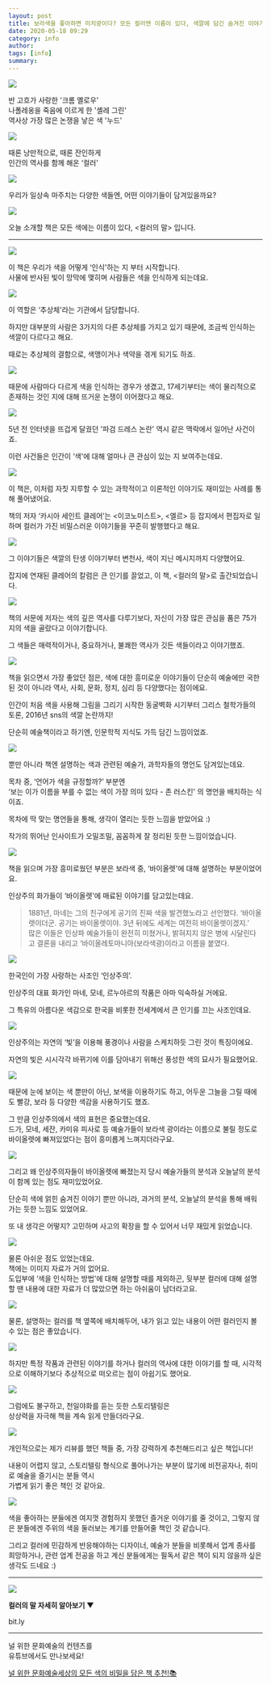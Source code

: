 ```yaml
---
layout: post
title: 보라색을 좋아하면 미치광이다? 모든 컬러엔 이름이 있다, 색깔에 담긴 숨겨진 이야기들 | 예술 책 추천
date: 2020-05-18 09:29
category: info
author: 
tags: [info]
summary: 
---
```



  
![](https://img1.daumcdn.net/thumb/R720x0/?fname=https%3A%2F%2Ft1.daumcdn.net%2Fliveboard%2Fcultureart4u%2F82047e70e4c3468683e31651df154cdb.png)

반 고흐가 사랑한 '크롬 옐로우'  
나폴레옹을 죽음에 이르게 한 '셸레 그린'  
역사상 가장 많은 논쟁을 낳은 색 '누드'  

![](https://img1.daumcdn.net/thumb/R720x0/?fname=https%3A%2F%2Ft1.daumcdn.net%2Fliveboard%2Fcultureart4u%2F917174a8ed6340169cace1db6f39cc9b.png)

때론 낭만적으로, 때론 잔인하게  
인간의 역사를 함께 해온 ‘컬러’  

![](https://img1.daumcdn.net/thumb/R720x0/?fname=https%3A%2F%2Ft1.daumcdn.net%2Fliveboard%2Fcultureart4u%2F129a0a15f1904eeba0ee79a522a53840.png)

우리가 일상속 마주치는 다양한 색들엔, 어떤 이야기들이 담겨있을까요?  

![](https://img1.daumcdn.net/thumb/R720x0/?fname=https%3A%2F%2Ft1.daumcdn.net%2Fliveboard%2Fcultureart4u%2F3bab35c4bef541db8011df96732d178c.png)

오늘 소개할 책은 모든 색에는 이름이 있다, <컬러의 말> 입니다.  

----------

![](https://img1.daumcdn.net/thumb/R720x0/?fname=https%3A%2F%2Ft1.daumcdn.net%2Fliveboard%2Fcultureart4u%2F39eaa2251b714fcfa1466ee8c53020ac.png)

이 책은 우리가 색을 어떻게 ‘인식'하는 지 부터 시작합니다.  
사물에 반사된 빛이 망막에 맺히며 사람들은 색을 인식하게 되는데요.  

![](https://img1.daumcdn.net/thumb/R720x0/?fname=https%3A%2F%2Ft1.daumcdn.net%2Fliveboard%2Fcultureart4u%2F3927a42cfae0483a9dcd21fdc8e98aad.png)

이 역할은 ‘추상체'라는 기관에서 담당합니다.  
  
하지만 대부분의 사람은 3가지의 다른 추상체를 가지고 있기 때문에, 조금씩 인식하는 색깔이 다르다고 해요.  
  
때로는 추상체의 결함으로, 색맹이거나 색약을 겪게 되기도 하죠.  

![](https://img1.daumcdn.net/thumb/R720x0/?fname=https%3A%2F%2Ft1.daumcdn.net%2Fliveboard%2Fcultureart4u%2F59671719809c4eab8b855f8e6cc0efee.png)

때문에 사람마다 다르게 색을 인식하는 경우가 생겼고, 17세기부터는 색이 물리적으로 존재하는 것인 지에 대해 뜨거운 논쟁이 이어졌다고 해요.  

![](https://img1.daumcdn.net/thumb/R720x0/?fname=https%3A%2F%2Ft1.daumcdn.net%2Fliveboard%2Fcultureart4u%2F86f204a006e0480297329d69c27a0e56.png)

5년 전 인터넷을 뜨겁게 달궜던 '파검 드레스 논란' 역시 같은 맥락에서 일어난 사건이죠.  
  
이런 사건들은 인간이 ‘색'에 대해 얼마나 큰 관심이 있는 지 보여주는데요.  

![](https://img1.daumcdn.net/thumb/R720x0/?fname=https%3A%2F%2Ft1.daumcdn.net%2Fliveboard%2Fcultureart4u%2F00fccb684f824470b237d2c6d5174551.png)

이 책은, 이처럼 자칫 지루할 수 있는 과학적이고 이론적인 이야기도 재미있는 사례를 통해 풀어냈어요.  
  
책의 저자 ‘카시아 세인트 클레어’는 <이코노미스트>, <엘르> 등 잡지에서 편집자로 일하며 컬러가 가진 비밀스러운 이야기들을 꾸준히 발행했다고 해요.  

![](https://img1.daumcdn.net/thumb/R720x0/?fname=https%3A%2F%2Ft1.daumcdn.net%2Fliveboard%2Fcultureart4u%2F799f76c875ee42908af250abd9a18c32.png)

그 이야기들은 색깔의 탄생 이야기부터 변천사, 색이 지닌 메시지까지 다양했어요.  
  
잡지에 연재된 클레어의 칼럼은 큰 인기를 끌었고, 이 책, <컬러의 말>로 출간되었습니다.  

![](https://img1.daumcdn.net/thumb/R720x0/?fname=https%3A%2F%2Ft1.daumcdn.net%2Fliveboard%2Fcultureart4u%2F12ee2817605e417b9567b59c6deceda6.png)

책의 서문에 저자는 색의 깊은 역사를 다루기보다, 자신이 가장 많은 관심을 품은 75가지의 색을 골랐다고 이야기합니다.  
  
그 색들은 매력적이거나, 중요하거나, 불쾌한 역사가 깃든 색들이라고 이야기했죠.  

![](https://img1.daumcdn.net/thumb/R720x0/?fname=https%3A%2F%2Ft1.daumcdn.net%2Fliveboard%2Fcultureart4u%2F4f5c4ec978f3489eba1d4f2ed36cf033.png)

책을 읽으면서 가장 좋았던 점은, 색에 대한 흥미로운 이야기들이 단순히 예술에만 국한된 것이 아니라 역사, 사회, 문화, 정치, 심리 등 다양했다는 점이에요.  
  
인간이 처음 색을 사용해 그림을 그리기 시작한 동굴벽화 시기부터 그리스 철학가들의 토론, 2016년 sns의 색깔 논란까지!  
  
단순히 예술책이라고 하기엔, 인문학적 지식도 가득 담긴 느낌이었죠.  

![](https://img1.daumcdn.net/thumb/R720x0/?fname=https%3A%2F%2Ft1.daumcdn.net%2Fliveboard%2Fcultureart4u%2F1b34d3e7550845d6b2f4954f8bbe7393.png)

뿐만 아니라 책엔 설명하는 색과 관련된 예술가, 과학자들의 명언도 담겨있는데요.  
  
목차 중, ‘언어가 색을 규정할까?’ 부분엔  
‘보는 이가 이름을 부를 수 없는 색이 가장 의미 있다 - 존 러스킨' 의 명언을 배치하는 식이죠.  
  
목차에 딱 맞는 명언들을 통해, 생각이 열리는 듯한 느낌을 받았어요 :)  
  
작가의 뛰어난 인사이트가 오밀조밀, 꼼꼼하게 잘 정리된 듯한 느낌이었습니다.  

![](https://img1.daumcdn.net/thumb/R720x0/?fname=https%3A%2F%2Ft1.daumcdn.net%2Fliveboard%2Fcultureart4u%2F21e0cf1b900d46a6a080749b5aeae8e1.png)

책을 읽으며 가장 흥미로웠던 부분은 보라색 중, ‘바이올렛'에 대해 설명하는 부분이었어요.  
  
인상주의 화가들이 ‘바이올렛'에 매료된 이야기를 담고있는데요.  

> 1881년, 마네는 그의 친구에게 공기의 진짜 색을 발견했노라고 선언했다. ‘바이올렛이더군. 공기는 바이올렛이야. 3년 뒤에도 세계는 여전히 바이올렛이겠지.’  
> 많은 이들은 인상파 예술가들이 완전히 미쳤거나, 밝혀지지 않은 병에 시달린다고 결론을 내리고 ‘바이올레토마니아(보라색광)이라고 이름을 붙였다.  

![](https://img1.daumcdn.net/thumb/R720x0/?fname=https%3A%2F%2Ft1.daumcdn.net%2Fliveboard%2Fcultureart4u%2F0830a18421644b448a8289ea629a860c.png)

한국인이 가장 사랑하는 사조인 ‘인상주의’.  
  
인상주의 대표 화가인 마네, 모네, 르누아르의 작품은 아마 익숙하실 거에요.  
  
그 특유의 아름다운 색감으로 한국을 비롯한 전세계에서 큰 인기를 끄는 사조인데요.  

![](https://img1.daumcdn.net/thumb/R720x0/?fname=https%3A%2F%2Ft1.daumcdn.net%2Fliveboard%2Fcultureart4u%2F32d213c74d6c4359859193047efd9703.png)

인상주의는 자연의 ‘빛’을 이용해 풍경이나 사람을 스케치하듯 그린 것이 특징이에요.  
  
자연의 빛은 시시각각 바뀌기에 이를 담아내기 위해선 풍성한 색의 묘사가 필요했어요.  

![](https://img1.daumcdn.net/thumb/R720x0/?fname=https%3A%2F%2Ft1.daumcdn.net%2Fliveboard%2Fcultureart4u%2F21101ca743bb40feb58fe72046965573.png)

때문에 눈에 보이는 색 뿐만이 아닌, 보색을 이용하기도 하고, 어두운 그늘을 그릴 때에도 빨강, 보라 등 다양한 색감을 사용하기도 했죠.  
  
그 만큼 인상주의에서 색의 표현은 중요했는데요.  
드가, 모네, 세잔, 카미유 피사로 등 예술가들이 보라색 광이라는 이름으로 불릴 정도로 바이올렛에 빠져있었다는 점이 흥미롭게 느껴지더라구요.  

![](https://img1.daumcdn.net/thumb/R720x0/?fname=https%3A%2F%2Ft1.daumcdn.net%2Fliveboard%2Fcultureart4u%2F799f76c875ee42908af250abd9a18c32.png)

그리고 왜 인상주의자들이 바이올렛에 빠졌는지 당시 예술가들의 분석과 오늘날의 분석이 함께 있는 점도 재미있었어요.  
  
단순히 색에 얽힌 숨겨진 이야기 뿐만 아니라, 과거의 분석, 오늘날의 분석을 통해 배워가는 듯한 느낌도 있었어요.  
  
또 내 생각은 어떻지? 고민하며 사고의 확장을 할 수 있어서 너무 재밌게 읽었습니다.  

![](https://img1.daumcdn.net/thumb/R720x0/?fname=https%3A%2F%2Ft1.daumcdn.net%2Fliveboard%2Fcultureart4u%2Fab8bdee3b0c34411ba6c07e7d1f9d164.png)

물론 아쉬운 점도 있었는데요.  
책에는 이미지 자료가 거의 없어요.  
도입부에 ‘색을 인식하는 방법'에 대해 설명할 때를 제외하곤, 뒷부분 컬러에 대해 설명할 땐 내용에 대한 자료가 더 많았으면 하는 아쉬움이 남더라고요.  

![](https://img1.daumcdn.net/thumb/R720x0/?fname=https%3A%2F%2Ft1.daumcdn.net%2Fliveboard%2Fcultureart4u%2F28a3727b18dd44febefe414321c408da.png)

물론, 설명하는 컬러를 책 옆쪽에 배치해두어, 내가 읽고 있는 내용이 어떤 컬러인지 볼 수 있는 점은 좋았습니다.  

![](https://img1.daumcdn.net/thumb/R720x0/?fname=https%3A%2F%2Ft1.daumcdn.net%2Fliveboard%2Fcultureart4u%2F64c20b168ed04a65a710ed7c9b245aac.png)

하지만 특정 작품과 관련된 이야기를 하거나 컬러의 역사에 대한 이야기를 할 때, 시각적으로 이해하기보다 추상적으로 떠오르는 점이 아쉽기도 했어요.  

![](https://img1.daumcdn.net/thumb/R720x0/?fname=https%3A%2F%2Ft1.daumcdn.net%2Fliveboard%2Fcultureart4u%2F99861710db1144bdafe0eab62adcff42.png)

그럼에도 불구하고, 천일야화를 듣는 듯한 스토리텔링은  
상상력을 자극해 책을 계속 읽게 만들더라구요.  

![](https://img1.daumcdn.net/thumb/R720x0/?fname=https%3A%2F%2Ft1.daumcdn.net%2Fliveboard%2Fcultureart4u%2F64509500a54845fbb35fc850abbf6243.png)

개인적으로는 제가 리뷰를 했던 책들 중, 가장 강력하게 추천해드리고 싶은 책입니다!  
  
내용이 어렵지 않고, 스토리텔링 형식으로 풀어나가는 부분이 많기에 비전공자나, 취미로 예술을 즐기시는 분들 역시  
가볍게 읽기 좋은 책인 것 같아요.  

![](https://img1.daumcdn.net/thumb/R720x0/?fname=https%3A%2F%2Ft1.daumcdn.net%2Fliveboard%2Fcultureart4u%2Fbd204f2956ee4bdabef943797433ab90.png)

색을 좋아하는 분들에겐 여지껏 경험하지 못했던 즐거운 이야기를 줄 것이고, 그렇지 않은 분들에겐 주위의 색을 둘러보는 계기를 만들어줄 책인 것 같습니다.  
  
그리고 컬러에 민감하게 반응해야하는 디자이너, 예술가 분들을 비롯해서 업계 종사를 희망하거나, 관련 업계 전공을 하고 계신 분들에게는 필독서 같은 책이 되지 않을까 싶은 생각도 드네요 :)  

----------

[](https://bit.ly/34JDxOK)

![](https://img1.daumcdn.net/thumb/S130x130/?scode=1boon&fname=http://image.kyobobook.co.kr/images/book/xlarge/566/x9791155811566.jpg)

**컬러의 말 자세히 알아보기 ▼**

bit.ly

----------

널 위한 문화예술의 컨텐츠를  
유튜브에서도 만나보세요!  

[널 위한 문화예술세상의 모든 색의 비밀을 담은 책 추천!📚](https://www.youtube.com/watch?v=XYvDsTFsnIQ)